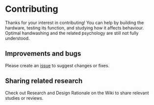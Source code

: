 # Contributing
Thanks for your interest in contributing! You can help by building the hardware, testing its function, and studying how it affects behaviour. Optimal handwashing and the related psychology are still not fully understood.

## Improvements and bugs
Please create an [issue](https://github.com/j-rigg/handwashing/issues/new) to suggest changes or fixes.

## Sharing related research
Check out Research and Design Rationale on the Wiki to share relevant studies or reviews.
